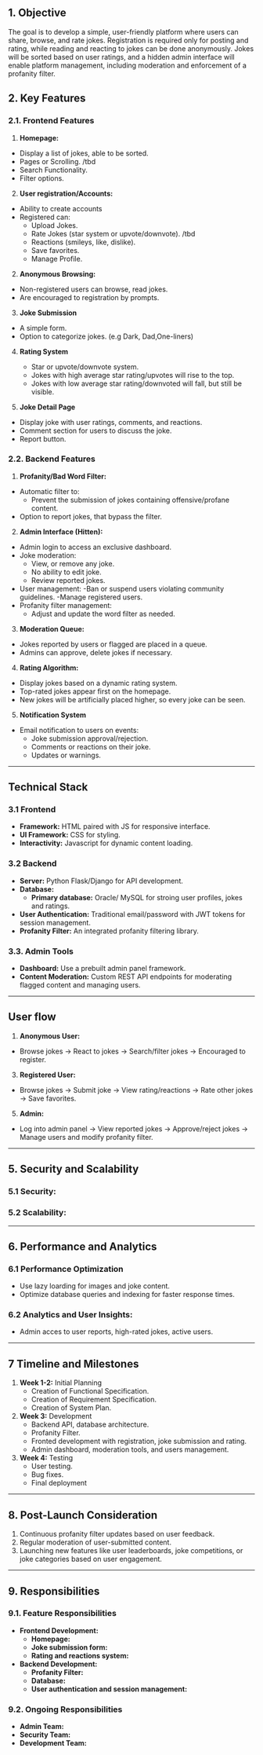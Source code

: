 ## 1. Objective
The goal is to develop a simple, user-friendly platform where users can share, browse, and rate jokes. Registration is required only for posting and rating, while reading and reacting to jokes can be done anonymously. Jokes will be sorted based on user ratings, and a hidden admin interface will enable platform management, including moderation and enforcement of a profanity filter.

## 2. Key Features

### 2.1. Frontend Features
1. **Homepage:**
  - Display a list of jokes, able to be sorted.
  - Pages or Scrolling. /tbd
  - Search Functionality.
  - Filter options.

2. **User registration/Accounts:**
  - Ability to create accounts
  - Registered can:
    - Upload Jokes.
    - Rate Jokes (star system or upvote/downvote). /tbd
    - Reactions (smileys, like, dislike).
    - Save favorites.
    - Manage Profile.

2. **Anonymous Browsing:**
  - Non-registered users can browse, read jokes.
  - Are encouraged to registration by prompts.

3. **Joke Submission**
  - A simple form.
  - Option to categorize jokes. (e.g Dark, Dad,One-liners)

4. **Rating System**
   - Star or upvote/downvote system.
   - Jokes with high average star rating/upvotes will rise to the top.
   - Jokes with low average star rating/downvoted will fall, but still be visible.

6. **Joke Detail Page**
  - Display joke with user ratings, comments, and reactions.
  - Comment section for users to discuss the joke.
  - Report button.

### 2.2. Backend Features

1. **Profanity/Bad Word Filter:**
  - Automatic filter to:
    - Prevent the submission of jokes containing offensive/profane content.
  - Option to report jokes, that bypass the filter.

2. **Admin Interface (Hitten):**
  - Admin login to access an exclusive dashboard.
  - Joke moderation:
    - View, or remove any joke.
    - No ability to edit joke.
    - Review reported jokes.
  - User management:
    -Ban or suspend users violating community guidelines.
    -Manage registered users.
  - Profanity filter management:
    - Adjust and update the word filter as needed.

3. **Moderation Queue:**
  - Jokes reported by users or flagged are placed in a queue.
  - Admins can approve, delete jokes if necessary.

4. **Rating Algorithm:**
  - Display jokes based on a dynamic rating system.
  - Top-rated jokes appear first on the homepage.
  - New jokes will be artificially placed higher, so every joke can be seen.

5. **Notification System**
  - Email notification to users on events:
    - Joke submission approval/rejection.
    - Comments or reactions on their joke.
    - Updates or warnings.

---

## Technical Stack

### 3.1 Frontend
  - **Framework:** HTML paired with JS for responsive interface.
  - **UI Framework:** CSS for styling.
  - **Interactivity:** Javascript for dynamic content loading.
### 3.2 Backend
  - **Server:** Python Flask/Django for API development.
  - **Database:**
    - **Primary database:** Oracle/ MySQL for stroing user profiles, jokes and ratings.
  - **User Authentication:** Traditional email/password with JWT tokens for session management.
  - **Profanity Filter:** An integrated profanity filtering library. 

### 3.3. Admin Tools
  - **Dashboard:** Use a prebuilt admin panel framework.
  - **Content Moderation:** Custom REST API endpoints for moderating flagged content and managing users.
    
---

## User flow

1. **Anonymous User:**
  - Browse jokes -> React to jokes -> Search/filter jokes -> Encouraged to register.

3. **Registered User:**
  - Browse jokes -> Submit joke -> View rating/reactions -> Rate other jokes -> Save favorites.

5. **Admin:**
  - Log into admin panel -> View reported jokes -> Approve/reject jokes -> Manage users and modify profanity filter.

---

## 5. Security and Scalability 

### 5.1 Security:

### 5.2 Scalability:

---

## 6. Performance and Analytics

### 6.1 Performance Optimization
  - Use lazy loarding for images and joke content.
  - Optimize database queries and indexing for faster response times.
### 6.2 Analytics and User Insights:
  - Admin acces to user reports, high-rated jokes, active users.
---

## 7 Timeline and Milestones

1. **Week 1-2:** Initial Planning
   - Creation of Functional Specification.
   - Creation of Requirement Specification.
   - Creation of System Plan.
2. **Week 3:** Development
   - Backend API, database architecture.
   - Profanity Filter.
   - Fronted development with registration, joke submission and rating.
   - Admin dashboard, moderation tools, and users management.
3. **Week 4:** Testing
   - User testing.
   - Bug fixes.
   - Final deployment

---

## 8. Post-Launch Consideration

1. Continuous profanity filter updates based on user feedback.
2. Regular moderation of user-submitted content.
3. Launching new features like user leaderboards, joke competitions, or joke categories based on user engagement.

---

## 9. Responsibilities

### 9.1. Feature Responsibilities
- **Frontend Development:**
  - **Homepage:**
  - **Joke submission form:**
  - **Rating and reactions system:**
- **Backend Development:**
  - **Profanity Filter:**
  - **Database:**
  - **User authentication and session management:**
### 9.2. Ongoing Responsibilities
- **Admin Team:**
- **Security Team:**
- **Development Team:**
